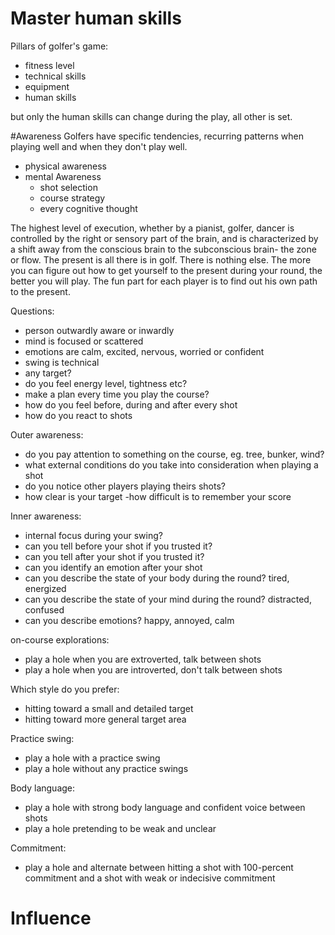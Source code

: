 # Master human skills
Pillars of golfer's game:
* fitness level
* technical skills
* equipment
* human skills

but only the human skills can change during the play, all other is set.

#Awareness
Golfers have specific tendencies, recurring patterns when playing well and when they don't play well.

* physical awareness
* mental Awareness
    * shot selection
    * course strategy
    * every cognitive thought

The highest level of execution, whether by a pianist, golfer, dancer is controlled by the right or sensory part of the brain, and is characterized by a shift away from the conscious brain to the subconscious brain- the zone or flow.
The present is all there is in golf. There is nothing else. The more you can figure out how to get yourself to the present during your round, the better you will play. The fun part for each player is to find out his own path to the present.

Questions:
- person outwardly aware or inwardly
- mind is focused or scattered
- emotions are calm, excited, nervous, worried or confident
- swing is technical
- any target?
- do you feel energy level, tightness etc?
- make a plan every time you play the course?
- how do you feel before, during and after every shot
- how do you react to shots

Outer awareness:
- do you pay attention to something on the course, eg. tree, bunker, wind?
- what external conditions do you take into consideration when playing a shot
- do you notice other players playing theirs shots?
- how clear is your target
-how difficult is to remember your score

Inner awareness:
- internal focus during your swing?
- can you tell before your shot if you trusted it?
- can you tell after your shot if you trusted it?
- can you identify an emotion after your shot
- can you describe the state of your body during the round? tired, energized
- can you describe the state of your mind during the round? distracted, confused
- can you describe emotions? happy, annoyed, calm

on-course explorations:
- play a hole when you are extroverted, talk between shots
- play a hole when you are introverted, don't talk between shots

Which style do you prefer:
- hitting toward a small and detailed target
- hitting toward more general target area

Practice swing:
- play a hole with a practice swing
- play a hole without any practice swings

Body language:
- play a hole with strong body language and confident voice between shots
- play a hole pretending to be weak and unclear

Commitment:
- play a hole and alternate between hitting a shot with 100-percent commitment and a shot with weak or indecisive commitment

# Influence
